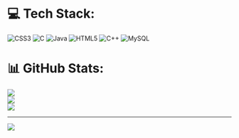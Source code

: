 
# 💻 Tech Stack:
![CSS3](https://img.shields.io/badge/css3-%231572B6.svg?style=for-the-badge&logo=css3&logoColor=white) ![C](https://img.shields.io/badge/c-%2300599C.svg?style=for-the-badge&logo=c&logoColor=white) ![Java](https://img.shields.io/badge/java-%23ED8B00.svg?style=for-the-badge&logo=openjdk&logoColor=white) ![HTML5](https://img.shields.io/badge/html5-%23E34F26.svg?style=for-the-badge&logo=html5&logoColor=white) ![C++](https://img.shields.io/badge/c++-%2300599C.svg?style=for-the-badge&logo=c%2B%2B&logoColor=white) ![MySQL](https://img.shields.io/badge/mysql-%2300000f.svg?style=for-the-badge&logo=mysql&logoColor=white)
# 📊 GitHub Stats:
![](https://github-readme-stats.vercel.app/api?username=Premkumar-ji&theme=dark&hide_border=false&include_all_commits=false&count_private=false)<br/>
![](https://github-readme-streak-stats.herokuapp.com/?user=Premkumar-ji&theme=dark&hide_border=false)<br/>
![](https://github-readme-stats.vercel.app/api/top-langs/?username=Premkumar-ji&theme=dark&hide_border=false&include_all_commits=false&count_private=false&layout=compact)

---
[![](https://visitcount.itsvg.in/api?id=Premkumar-ji&icon=0&color=1)](https://visitcount.itsvg.in)

<!-- Proudly created with GPRM ( https://gprm.itsvg.in ) -->
